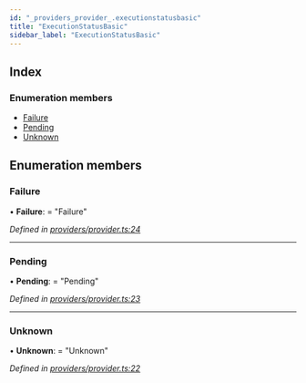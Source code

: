 ```yaml
---
id: "_providers_provider_.executionstatusbasic"
title: "ExecutionStatusBasic"
sidebar_label: "ExecutionStatusBasic"
---
```


## Index

### Enumeration members

* [Failure](_providers_provider_.executionstatusbasic.md#failure)
* [Pending](_providers_provider_.executionstatusbasic.md#pending)
* [Unknown](_providers_provider_.executionstatusbasic.md#unknown)

## Enumeration members

###  Failure

• **Failure**: = "Failure"

*Defined in [providers/provider.ts:24](https://github.com/nearprotocol/nearlib/blob/bae5ebc/src.ts/providers/provider.ts#L24)*

___

###  Pending

• **Pending**: = "Pending"

*Defined in [providers/provider.ts:23](https://github.com/nearprotocol/nearlib/blob/bae5ebc/src.ts/providers/provider.ts#L23)*

___

###  Unknown

• **Unknown**: = "Unknown"

*Defined in [providers/provider.ts:22](https://github.com/nearprotocol/nearlib/blob/bae5ebc/src.ts/providers/provider.ts#L22)*
